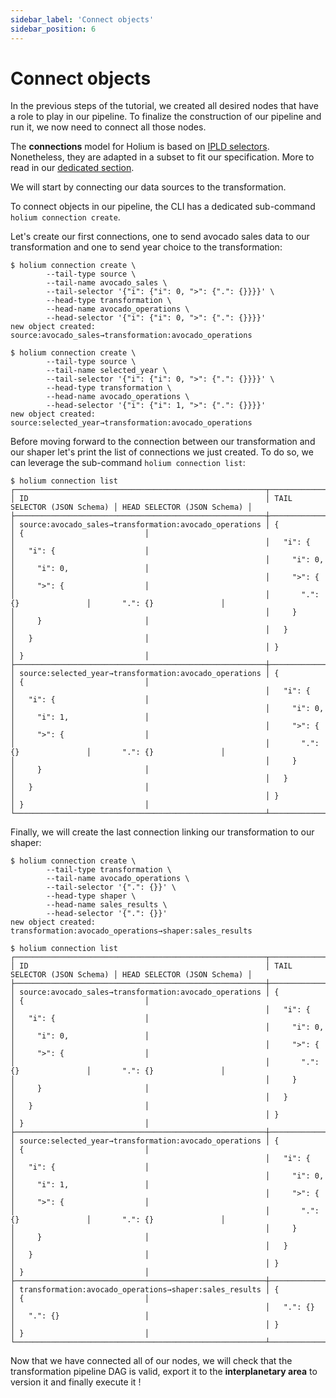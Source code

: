 ```yaml
---
sidebar_label: 'Connect objects'
sidebar_position: 6
---
```


# Connect objects

In the previous steps of the tutorial, we created all desired nodes that have a role to play in our 
pipeline. To finalize the construction of our pipeline and run it, we now need to connect all 
those nodes.

The **connections** model for Holium is based on [IPLD selectors](http://ipld.io.ipns.localhost:48084/specs/selectors/).
Nonetheless, they are adapted in a subset to fit our specification. More to read in our [dedicated
section](http://localhost:3000/reference/design#selectors-and-connections).

We will start by connecting our data sources to the transformation. 

To connect objects in our pipeline, the CLI has a dedicated sub-command `holium connection create`.

Let's create our first connections, one to send avocado sales data to our transformation and one to
send year choice to the transformation:

```shell
$ holium connection create \
        --tail-type source \
        --tail-name avocado_sales \
        --tail-selector '{"i": {"i": 0, ">": {".": {}}}}' \
        --head-type transformation \
        --head-name avocado_operations \
        --head-selector '{"i": {"i": 0, ">": {".": {}}}}' 
new object created: source:avocado_sales→transformation:avocado_operations

$ holium connection create \
        --tail-type source \
        --tail-name selected_year \
        --tail-selector '{"i": {"i": 0, ">": {".": {}}}}' \
        --head-type transformation \
        --head-name avocado_operations \
        --head-selector '{"i": {"i": 1, ">": {".": {}}}}' 
new object created: source:selected_year→transformation:avocado_operations
```

Before moving forward to the connection between our transformation and our shaper let's print
the list of connections we just created. To do so, we can leverage the sub-command `holium connection list`:

```shell
$ holium connection list
┌────────────────────────────────────────────────────────┬─────────────────────────────┬─────────────────────────────┐
│ ID                                                     │ TAIL SELECTOR (JSON Schema) │ HEAD SELECTOR (JSON Schema) │
├────────────────────────────────────────────────────────┼─────────────────────────────┼─────────────────────────────┤
│ source:avocado_sales→transformation:avocado_operations │ {                           │ {                           │
│                                                        │   "i": {                    │   "i": {                    │
│                                                        │     "i": 0,                 │     "i": 0,                 │
│                                                        │     ">": {                  │     ">": {                  │
│                                                        │       ".": {}               │       ".": {}               │
│                                                        │     }                       │     }                       │
│                                                        │   }                         │   }                         │
│                                                        │ }                           │ }                           │
├────────────────────────────────────────────────────────┼─────────────────────────────┼─────────────────────────────┤
│ source:selected_year→transformation:avocado_operations │ {                           │ {                           │
│                                                        │   "i": {                    │   "i": {                    │
│                                                        │     "i": 0,                 │     "i": 1,                 │
│                                                        │     ">": {                  │     ">": {                  │
│                                                        │       ".": {}               │       ".": {}               │
│                                                        │     }                       │     }                       │
│                                                        │   }                         │   }                         │
│                                                        │ }                           │ }                           │
└────────────────────────────────────────────────────────┴─────────────────────────────┴─────────────────────────────┘
```

Finally, we will create the last connection linking our transformation to our shaper:

```shell
$ holium connection create \
        --tail-type transformation \
        --tail-name avocado_operations \
        --tail-selector '{".": {}}' \
        --head-type shaper \
        --head-name sales_results \
        --head-selector '{".": {}}'
new object created: transformation:avocado_operations→shaper:sales_results

$ holium connection list
┌────────────────────────────────────────────────────────┬─────────────────────────────┬─────────────────────────────┐
│ ID                                                     │ TAIL SELECTOR (JSON Schema) │ HEAD SELECTOR (JSON Schema) │
├────────────────────────────────────────────────────────┼─────────────────────────────┼─────────────────────────────┤
│ source:avocado_sales→transformation:avocado_operations │ {                           │ {                           │
│                                                        │   "i": {                    │   "i": {                    │
│                                                        │     "i": 0,                 │     "i": 0,                 │
│                                                        │     ">": {                  │     ">": {                  │
│                                                        │       ".": {}               │       ".": {}               │
│                                                        │     }                       │     }                       │
│                                                        │   }                         │   }                         │
│                                                        │ }                           │ }                           │
├────────────────────────────────────────────────────────┼─────────────────────────────┼─────────────────────────────┤
│ source:selected_year→transformation:avocado_operations │ {                           │ {                           │
│                                                        │   "i": {                    │   "i": {                    │
│                                                        │     "i": 0,                 │     "i": 1,                 │
│                                                        │     ">": {                  │     ">": {                  │
│                                                        │       ".": {}               │       ".": {}               │
│                                                        │     }                       │     }                       │
│                                                        │   }                         │   }                         │
│                                                        │ }                           │ }                           │
├────────────────────────────────────────────────────────┼─────────────────────────────┼─────────────────────────────┤
│ transformation:avocado_operations→shaper:sales_results │ {                           │ {                           │
│                                                        │   ".": {}                   │   ".": {}                   │
│                                                        │ }                           │ }                           │
└────────────────────────────────────────────────────────┴─────────────────────────────┴─────────────────────────────┘
```

Now that we have connected all of our nodes, we will check that the transformation pipeline DAG is valid,
export it to the **interplanetary area** to version it and finally execute it !
